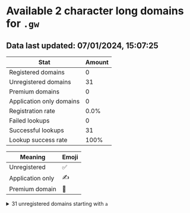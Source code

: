 # Available 2 character long domains for `.gw`

## Data last updated: 07/01/2024, 15:07:25

|Stat|Amount|
|--|--|
|Registered domains|0|
|Unregistered domains|31|
|Premium domains|0|
|Application only domains|0|
|Registration rate|0.0%|
|Failed lookups|0|
|Successful lookups|31|
|Lookup success rate|100%|


|Meaning|Emoji|
|--|--|
|Unregistered|:white_check_mark:|
|Application only|:writing_hand:|
|Premium domain|:gem:|

<details>
<summary>31 unregistered domains starting with <bold><code>a</code></bold></summary>

|Type|Domain|
|--|--|
|:white_check_mark:|`a0.gw`|
|:white_check_mark:|`a1.gw`|
|:white_check_mark:|`a2.gw`|
|:white_check_mark:|`a3.gw`|
|:white_check_mark:|`a4.gw`|
|:white_check_mark:|`aa.gw`|
|:white_check_mark:|`ab.gw`|
|:white_check_mark:|`ac.gw`|
|:white_check_mark:|`ad.gw`|
|:white_check_mark:|`ae.gw`|
|:white_check_mark:|`af.gw`|
|:white_check_mark:|`ag.gw`|
|:white_check_mark:|`ah.gw`|
|:white_check_mark:|`ai.gw`|
|:white_check_mark:|`aj.gw`|
|:white_check_mark:|`ak.gw`|
|:white_check_mark:|`al.gw`|
|:white_check_mark:|`am.gw`|
|:white_check_mark:|`an.gw`|
|:white_check_mark:|`ao.gw`|
|:white_check_mark:|`ap.gw`|
|:white_check_mark:|`aq.gw`|
|:white_check_mark:|`ar.gw`|
|:white_check_mark:|`as.gw`|
|:white_check_mark:|`at.gw`|
|:white_check_mark:|`au.gw`|
|:white_check_mark:|`av.gw`|
|:white_check_mark:|`aw.gw`|
|:white_check_mark:|`ax.gw`|
|:white_check_mark:|`ay.gw`|
|:white_check_mark:|`az.gw`|
</details>